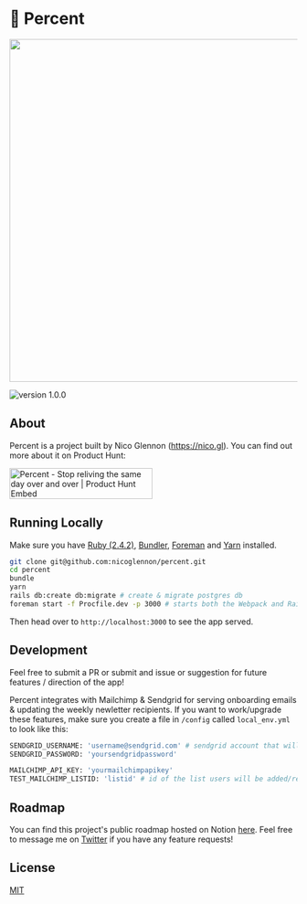 # 🌼 Percent

<img width="600" src="https://github.com/nicoglennon/percent/blob/master/app/assets/images/flowerpick.jpg?raw=true" />

![version 1.0.0](https://img.shields.io/github/package-json/v/nicoglennon/percent.svg)

## About

Percent is a project built by Nico Glennon (https://nico.gl). You can find out more about it on Product Hunt:

<a href="https://www.producthunt.com/posts/percent?utm_source=badge-featured&utm_medium=badge&utm_souce=badge-percent" target="_blank"><img src="https://api.producthunt.com/widgets/embed-image/v1/featured.svg?post_id=147344&theme=dark" alt="Percent - Stop reliving the same day over and over | Product Hunt Embed" style="width: 250px; height: 54px;" width="250px" height="54px" /></a>

## Running Locally

Make sure you have [Ruby (2.4.2)](https://www.ruby-lang.org), [Bundler](http://bundler.io), [Foreman](https://github.com/ddollar/foreman) and [Yarn](http://yarnpkg.com) installed. 

```sh
git clone git@github.com:nicoglennon/percent.git
cd percent
bundle
yarn
rails db:create db:migrate # create & migrate postgres db
foreman start -f Procfile.dev -p 3000 # starts both the Webpack and Rails servers
```
Then head over to `http://localhost:3000` to see the app served.

## Development

Feel free to submit a PR or submit and issue or suggestion for future features / direction of the app!

Percent integrates with Mailchimp & Sendgrid for serving onboarding emails & updating the weekly newletter recipients. If you want to work/upgrade these features, make sure you create a file in `/config` called `local_env.yml` to look like this:
```sh
SENDGRID_USERNAME: 'username@sendgrid.com' # sendgrid account that will fire off welcome and goodbye emails
SENDGRID_PASSWORD: 'yoursendgridpassword'

MAILCHIMP_API_KEY: 'yourmailchimpapikey'
TEST_MAILCHIMP_LISTID: 'listid' # id of the list users will be added/removed from during testing
```

## Roadmap 

You can find this project's public roadmap hosted on Notion [here](https://www.notion.so/404ab2f97bf54e728cdbe8f552ca9ffc?v=3e5fe998eebd4524bc1babd185c71e86). Feel free to message me on [Twitter](https://twitter.com/nicoglennon) if you have any feature requests!

## License

[MIT](LICENSE)
